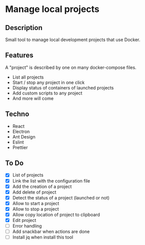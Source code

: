 # Manage local projects

## Description

Small tool to manage local development projects that use Docker.

## Features

A "project" is described by one on many docker-compose files.

- List all projects
- Start / stop any project in one click
- Display status of containers of launched projects
- Add custom scripts to any project
- And more will come

## Techno

- React
- Electron
- Ant Design
- Eslint
- Prettier

## To Do

- [x] List of projects
- [x] Link the list with the configuration file
- [x] Add the creation of a project
- [x] Add delete of project
- [x] Detect the status of a project (launched or not)
- [x] Allow to start a project
- [x] Allow to stop a project
- [x] Allow copy location of project to clipboard
- [x] Edit project
- [ ] Error handling
- [ ] Add snackbar when actions are done
- [ ] Install jq when install this tool
